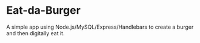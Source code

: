 # Eat-da-Burger

A simple app using Node.js/MySQL/Express/Handlebars to create a burger and then digitally eat it.